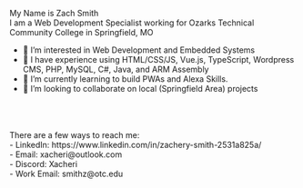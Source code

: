 My Name is Zach Smith <br>
I am a Web Development Specialist working for Ozarks Technical Community College in Springfield, MO <br>

- 👀 I’m interested in Web Development and Embedded Systems
- 📔 I have experience using HTML/CSS/JS, Vue.js, TypeScript, Wordpress CMS, PHP, MySQL, C#, Java, and ARM Assembly
- 🌱 I’m currently learning to build PWAs and Alexa Skills.
- 💞️ I’m looking to collaborate on local (Springfield Area) projects
<br>
<br>
<br>
There are a few ways to reach me: <br>
  - LinkedIn: https://www.linkedin.com/in/zachery-smith-2531a825a/ <br>
  - Email: xacheri@outlook.com <br>
  - Discord: Xacheri <br>
  - Work Email: smithz@otc.edu <br>

<!---
Xacheri/Xacheri is a ✨ special ✨ repository because its `README.md` (this file) appears on your GitHub profile.
You can click the Preview link to take a look at your changes.
--->
